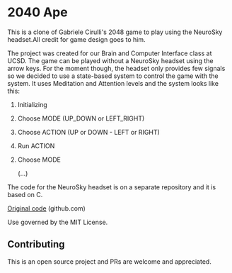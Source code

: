 # 2040 Ape

This is a clone of Gabriele Cirulli's 2048 game to play using the NeuroSky headset.All credit for game design goes to him.

The project was created for our Brain and Computer Interface class at UCSD. The game can be played without a NeuroSky headset using the arrow keys. For the moment though, the headset only provides few signals so we decided to use a state-based system to control the game with the system. It uses Meditation and Attention levels and the system looks like this:

1) Initializing

2) Choose MODE (UP_DOWN or LEFT_RIGHT)

3) Choose ACTION (UP or DOWN - LEFT or RIGHT)

4) Run ACTION

2. Choose MODE

      (...)

The code for the NeuroSky headset is on a separate repository and it is based on C.

[Original code](https://github.com/gabrielecirulli/2048) (github.com)

Use governed by the MIT License.

## Contributing

This is an open source project and PRs are welcome and appreciated.
